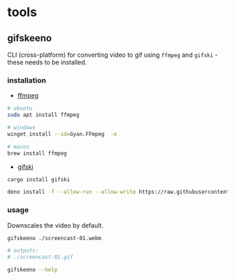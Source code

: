 # tools

## gifskeeno

CLI (cross-platform) for converting video to gif using `ffmpeg` and `gifski` - these needs to be installed.

### installation

- [ffmpeg](https://ffmpeg.org/download.html)

```bash
# ubuntu
sudo apt install ffmpeg

# windows
winget install --id=Gyan.FFmpeg  -e

# macos
brew install ffmpeg

```

- [gifski](https://gif.ski/)

```bash
cargo install gifski
```

```bash
deno install -f --allow-run --allow-write https://raw.githubusercontent.com/ansemb/tools/main/gifskeeno/gifskeeno.ts
```

### usage

Downscales the video by default.

```bash
gifskeeno ./screencast-01.webm

# outputs:
# ./screencast-01.gif
```

```bash
gifskeeno --help
```

